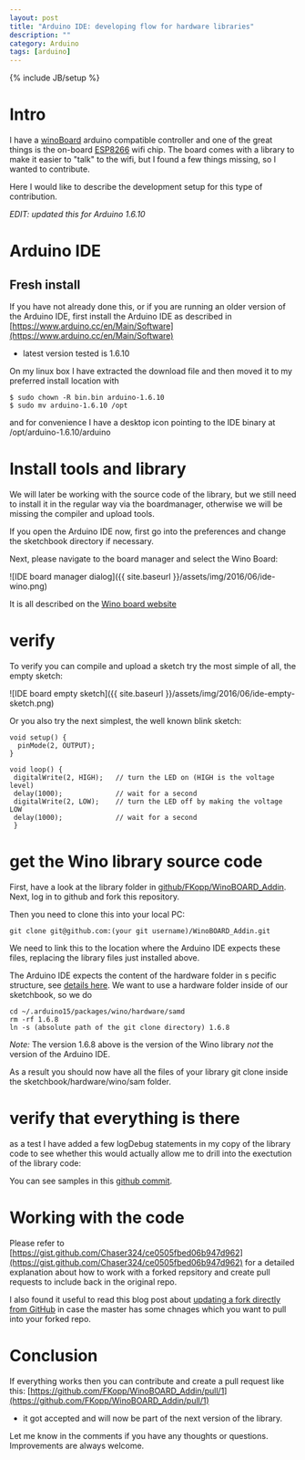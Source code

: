 ```yaml
---
layout: post
title: "Arduino IDE: developing flow for hardware libraries"
description: ""
category: Arduino
tags: [arduino]
---
```

{% include JB/setup %}

# Intro

I have a [winoBoard](http://www.wino-board.com) arduino compatible controller and one of the great things is the on-board [ESP8266](https://en.wikipedia.org/wiki/ESP8266) wifi chip. The board comes with a library to make it easier to "talk" to the wifi, but I found a few things missing, so I wanted to contribute.

Here I would like to describe the development setup for this type of contribution.

_EDIT: updated this for Arduino 1.6.10_

# Arduino IDE

## Fresh install

If you have not already done this, or if you are running an older
version of the Arduino IDE, first install the Arduino IDE as described
in
[https://www.arduino.cc/en/Main/Software](https://www.arduino.cc/en/Main/Software)
- latest version tested is 1.6.10

On my linux box I have extracted the download file and then moved
it to my preferred install location with

	$ sudo chown -R bin.bin arduino-1.6.10
	$ sudo mv arduino-1.6.10 /opt


and for convenience I have a desktop icon pointing to the IDE binary at /opt/arduino-1.6.10/arduino

# Install tools and library

We will later be working with the source code of the library, but we still need to install it in the regular way 
via the boardmanager, otherwise we will be missing the compiler and upload tools. 

If you open the Arduino IDE now, first go into the preferences and
change the sketchbook directory if necessary. 

Next, please navigate to the board manager and select the Wino Board: 

![IDE board manager dialog]({{ site.baseurl }}/assets/img/2016/06/ide-wino.png)

It is all described on the [Wino board website](http://www.wino-board.com/docs/quickstart)

# verify 

To verify you can compile and upload a sketch try the most simple of all, the empty sketch: 

![IDE board empty sketch]({{ site.baseurl }}/assets/img/2016/06/ide-empty-sketch.png) 

Or you also try the next simplest, the well known blink sketch:

```
void setup() {
  pinMode(2, OUTPUT); 
}

void loop() {
 digitalWrite(2, HIGH);   // turn the LED on (HIGH is the voltage level)
 delay(1000);             // wait for a second
 digitalWrite(2, LOW);    // turn the LED off by making the voltage LOW
 delay(1000);             // wait for a second
 }
```

# get the Wino library source code

First, have a look at the library folder in
[github/FKopp/WinoBOARD_Addin](https://github.com/FKopp/WinoBOARD_Addin).
Next, log in to github and fork this repository.

Then you need to clone this into your local PC: 

	git clone git@github.com:(your git username)/WinoBOARD_Addin.git

We need to link this to the location where the Arduino IDE expects
these files, replacing the library files just installed above.

The Arduino IDE expects the content of the hardware folder in s pecific structure, see [details here](https://github.com/arduino/Arduino/wiki/Arduino-IDE-1.5-3rd-party-Hardware-specification). We want to use a hardware folder inside of our sketchbook, so we do 

	cd ~/.arduino15/packages/wino/hardware/samd
	rm -rf 1.6.8
	ln -s (absolute path of the git clone directory) 1.6.8

_Note:_ The version 1.6.8 above is the version of the Wino library *not* the version of the Arduino IDE.

As a result you should now have all the files of your library git
clone inside the sketchbook/hardware/wino/sam folder.

# verify that everything is there

as a test I have added a few logDebug statements in my copy of the library code to see whether this would actually allow me to drill into the exectution of the library code: 

You can see samples in this [github commit](https://github.com/abarbanell/WinoBOARD_Addin/commit/0fea576db0156eaca86affb3336f2793f704e11d).


# Working with the code

Please refer to
[https://gist.github.com/Chaser324/ce0505fbed06b947d962](https://gist.github.com/Chaser324/ce0505fbed06b947d962)
for a detailed explanation about how to work with a forked repsitory
and create pull requests to include back in the original repo.

I also found it useful to read this blog post about [updating a
fork directly from
GitHub](http://www.hpique.com/2013/09/updating-a-fork-directly-from-github/)
in case the master has some chnages which you want to pull into
your forked repo.

# Conclusion

If everything works then you can contribute and create a pull
request like this:
[https://github.com/FKopp/WinoBOARD_Addin/pull/1](https://github.com/FKopp/WinoBOARD_Addin/pull/1)
- it got accepted and will now be part of the next version of the
library.

Let me know in the comments if you have any thoughts or questions. Improvements are always welcome.

